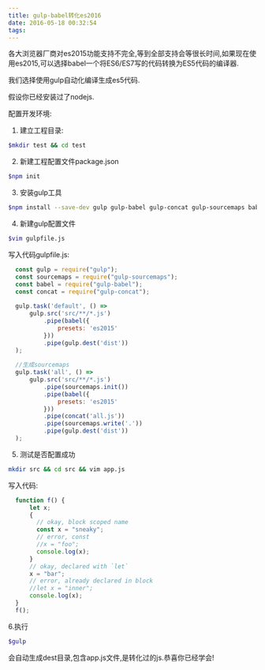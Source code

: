 ```yaml
---
title: gulp-babel转化es2016
date: 2016-05-18 00:32:54
tags:
---
```


各大浏览器厂商对es2015功能支持不完全,等到全部支持会等很长时间,如果现在使用es2015,可以选择babel一个将ES6/ES7写的代码转换为ES5代码的编译器.

我们选择使用gulp自动化编译生成es5代码.

假设你已经安装过了nodejs.

配置开发环境:

1. 建立工程目录:  
``` bash
$mkdir test && cd test
```

2. 新建工程配置文件package.json 
``` bash
$npm init
```
3. 安装gulp工具
``` bash
$npm install --save-dev gulp gulp-babel gulp-concat gulp-sourcemaps babel-preset-es2015
```

4. 新建gulp配置文件
``` bash
$vim gulpfile.js
```

写入代码gulpfile.js:
``` javascript
  const gulp = require("gulp");  
  const sourcemaps = require("gulp-sourcemaps");  
  const babel = require("gulp-babel");  
  const concat = require("gulp-concat");    
  
  gulp.task('default', () =>  
      gulp.src('src/**/*.js')  
          .pipe(babel({  
              presets: 'es2015'  
          }))  
          .pipe(gulp.dest('dist'))  
  );    
  
  //生成sourcemaps   
  gulp.task('all', () =>  
      gulp.src('src/**/*.js')  
          .pipe(sourcemaps.init())  
          .pipe(babel({  
              presets: 'es2015'  
          }))  
          .pipe(concat('all.js'))  
          .pipe(sourcemaps.write('.'))  
          .pipe(gulp.dest('dist'))  
  );
```

5. 测试是否配置成功
``` bash
mkdir src && cd src && vim app.js
```

写入代码:
``` javascript
  function f() {   
      let x;  
      {  
        // okay, block scoped name  
        const x = "sneaky";  
        // error, const  
        //x = "foo";  
        console.log(x);  
      }  
      // okay, declared with `let`  
      x = "bar";  
      // error, already declared in block  
      //let x = "inner";  
      console.log(x);  
  }   
  f();
``` 

6.执行

``` bash
$gulp
```

会自动生成dest目录,包含app.js文件,是转化过的js.恭喜你已经学会!